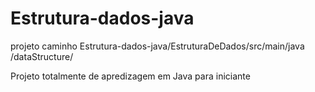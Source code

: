 # Estrutura-dados-java

projeto caminho Estrutura-dados-java/EstruturaDeDados/src/main/java
/dataStructure/

Projeto totalmente de apredizagem em Java para iniciante 
